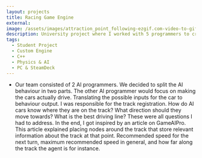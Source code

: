 ```yaml
---
layout: projects
title: Racing Game Engine
external:
image: /assets/images/attraction_point_following-ezgif.com-video-to-gif-converter.gif
description: University project where I worked with 5 programmers to create a racing game engine. I was responsible for AI behaviour of the cars on the track. The engine runs on PC and SteamDeck, made in 8 weeks.
tags:
  - Student Project
  - Custom Engine
  - C++
  - Physics & AI
  - PC & SteamDeck
---
```


<p>
  <ul>
    <li>Our team consisted of 2 AI programmers. We decided to split the AI behaviour in two parts. The other AI programmer would focus on making the cars actually drive. Translating the possible inputs for the car to behaviour output. I was responsible for the track registration. How do AI cars know where they are on the track? What direction should they move towards? What is the best driving line? These were all questions I had to address. In the end, I got inspired by an article on GameAIPro. This article explained placing nodes around the track that store relevant information about the track at that point. Recommended speed for the next turn, maximum recommended speed in general, and how far along the track the agent is for instance.</li>
  </ul>
</p>